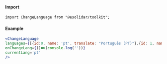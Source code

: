 #### Import
``` html
import ChangeLanguage from "@esolidar/toolkit";
```
#### Example
``` jsx
<ChangeLanguage 
languages={[{id:0, name: 'pt', translate: "Português (PT)"},{id: 1, name: 'br', translate: "Português (BR)"}, {id: 2, name: 'en', translate: "English"}]} 
onChangeLang={()=>(console.log(''))}
currentLang='pt'
/>
```
